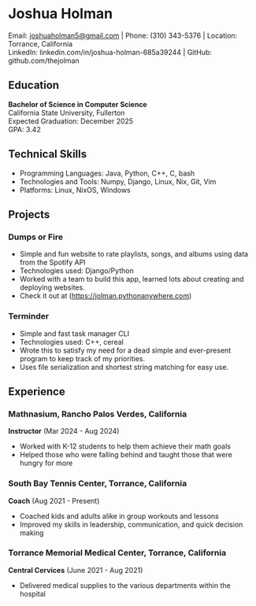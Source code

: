 # Joshua Holman
Email: joshuaholman5@gmail.com | Phone: (310) 343-5376 | Location: Torrance, California  
LinkedIn: linkedin.com/in/joshua-holman-685a39244 | GitHub: github.com/thejolman

## Education
**Bachelor of Science in Computer Science**  
California State University, Fullerton  
Expected Graduation: December 2025  
GPA: 3.42  

## Technical Skills
- Programming Languages: Java, Python, C++, C, bash  
- Technologies and Tools: Numpy, Django, Linux, Nix, Git, Vim  
- Platforms: Linux, NixOS, Windows

## Projects
### Dumps or Fire
- Simple and fun website to rate playlists, songs, and albums using data from the Spotify API
- Technologies used: Django/Python  
- Worked with a team to build this app, learned lots about creating and deploying websites.
- Check it out at (https://jolman.pythonanywhere.com)  

### Terminder
- Simple and fast task manager CLI  
- Technologies used: C++, cereal
- Wrote this to satisfy my need for a dead simple and ever-present program to keep track of my priorities.
- Uses file serialization and shortest string matching for easy use.

## Experience
### Mathnasium, Rancho Palos Verdes, California
**Instructor** (Mar 2024 - Aug 2024)  
- Worked with K-12 students to help them achieve their math goals  
- Helped those who were falling behind and taught those that were hungry for more  

### South Bay Tennis Center, Torrance, California
**Coach** (Aug 2021 - Present)  
- Coached kids and adults alike in group workouts and lessons  
- Improved my skills in leadership, communication, and quick decision making

### Torrance Memorial Medical Center, Torrance, California
**Central Cervices** (June 2021 - Aug 2021)  
- Delivered medical supplies to the various departments within the hospital  
